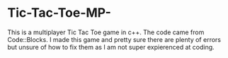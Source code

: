 # Tic-Tac-Toe-MP-
This is a multiplayer Tic Tac Toe game in c++. The code came from Code::Blocks. I made this game and pretty sure there are plenty
of errors but unsure of how to fix them as I am not super expierenced at coding. 

